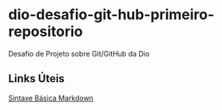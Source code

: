 # dio-desafio-git-hub-primeiro-repositorio
Desafio de Projeto sobre Git/GitHub da Dio

## Links Úteis
[Sintaxe Básica Markdown](https://www.markdownguide.org/basic-syntax/)
